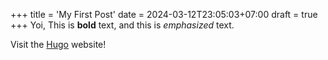 +++
title = 'My First Post'
date = 2024-03-12T23:05:03+07:00
draft = true
+++
Yoi, This is **bold** text, and this is *emphasized* text.

Visit the [Hugo](https://gohugo.io) website!
